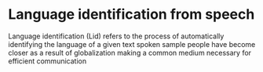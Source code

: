  # Language identification from speech
Language identification (Lid) refers to the process of automatically identifying the language of a given text spoken sample people have become closer as a result of globalization making a common medium necessary for efficient communication 
